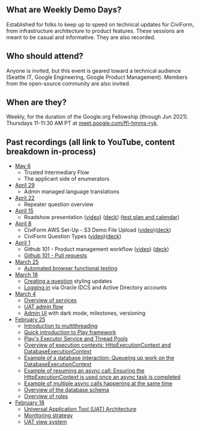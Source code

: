 ## What are Weekly Demo Days?

Established for folks to keep up to speed on technical updates for CiviForm, from infrastructure architecture to product features. These sessions are meant to be casual and informative.  They are also recorded.

## Who should attend?

Anyone is invited, but this event is geared toward a technical audience (Seattle IT, Google Engineering, Google Product Management). Members from the open-source community are also invited.

## When are they?

Weekly, for the duration of the Google.org Fellowship (through Jun 2021).  Thursdays 11-11:30 AM PT at [meet.google.com/ffi-hmms-ryk](https://meet.google.com/ffi-hmms-ryk).

## Past recordings (all link to YouTube, content breakdown in-process)
* [May 6](https://youtu.be/T8o-IbEKevo)
    - Trusted Intermediary Flow
    - The applicant side of enumerators
* [April 29](https://youtu.be/-0A1KTU3G28)
    - Admin managed language translations 
* [April 22](https://youtu.be/ZtPshNbw--Q)
    - Repeater question overview
* [April 15](https://youtu.be/f-zrLrBjT9E)
    - Roadshow presentation ([video](https://youtu.be/f-zrLrBjT9E?t=88)) ([deck](https://drive.google.com/file/d/1aOXA2MrnkiIUiGiwZ6QFcmciKMScJcJP/view?usp=sharing)) ([test plan and calendar](https://docs.google.com/document/d/10tboNC3OI9ArC3l-GW-7cninoyeVHRTZqFcA6iyjQbs/edit?resourcekey=0-GrHFt4VvyTMozY-jOMm-Fw#heading=h.fn4t1o4h81r8))
* [April 8](https://youtu.be/6thdtKcsszw)
    - CiviForm AWS Set-Up - S3 Demo File Upload ([video](https://youtu.be/6thdtKcsszw?t=20))([deck](https://teams.microsoft.com/l/file/6B6D820E-9646-43E6-9D29-BA3E6DCE6F4D?tenantId=78e61e45-6beb-4009-8f99-359d8b54f41b&fileType=pptx&objectUrl=https%3A%2F%2Fseattlegov.sharepoint.com%2Fsites%2FIAC-EXT%2FAP%2FShared%20Documents%2FProject%203-%20Google.org%2FProject%20docs%2FEngineering%2FFile%20Upload%20demo.pptx&baseUrl=https%3A%2F%2Fseattlegov.sharepoint.com%2Fsites%2FIAC-EXT%2FAP&serviceName=customspo&threadId=19:23610255e0b841ac8464c1ad04dc7639@thread.tacv2&groupId=5d99ac0b-6a39-41a6-998e-770e4e439e66))
    - CiviForm Question Types ([video](https://youtu.be/6thdtKcsszw?t=530))([deck](https://docs.google.com/presentation/d/1eSGjcwNQsmf6r9W1zfy8w5j3b4ppzEaGXHdK8ca-vY4/edit?resourcekey=0-nYEabceCxNrL71hHEvza0Q#slide=id.p))
* [April 1](https://youtu.be/ooutDHPRjFI)
    - Github 101 - Product management workflow ([video](https://youtu.be/ooutDHPRjFI&t=26)) ([deck](https://docs.google.com/presentation/d/1MkRQ65lf8HChpipiMqMR3Tl8euW6byZQP0QIh5Jqakg/edit?resourcekey=0-y-EmLEeTXeLlRa9bvJD0HA#slide=id.p))
    - [Github 101 - Pull requests](https://youtu.be/ooutDHPRjFI&t=866)
* [March 25](https://youtu.be/JDVjjoLKCyg)
    - [Automated browser functional testing](https://youtu.be/JDVjjoLKCyg)
* [March 18](https://youtu.be/fXZj_0S6onI)
    - [Creating a question](https://www.youtube.com/watch?v=fXZj_0S6onI&t=244) styling updates
    - [Logging in](https://www.youtube.com/watch?v=fXZj_0S6onI&t=290s) via Oracle IDCS and Active Directory accounts
* [March 4](https://youtu.be/MKY5JfVsJRg)
    - [Overview of services](https://www.youtube.com/watch?v=MKY5JfVsJRg&t=128s)
    - [UAT admin flow](https://www.youtube.com/watch?v=MKY5JfVsJRg&t=744s)
    - [Admin UI](https://www.youtube.com/watch?v=MKY5JfVsJRg&t=1360s) with dark mode, milestones, versioning
* [February 25](https://youtu.be/c7IXc4I94Zc)
    - [Introduction to multithreading](https://youtu.be/c7IXc4I94Zc?t=187)
    - [Quick introduction to Play framework](https://youtu.be/c7IXc4I94Zc?t=284)
    - [Play's Executor Service and Thread Pools](https://youtu.be/c7IXc4I94Zc?t=317)
    - [Overview of execution contexts: HttpExecutionContext and DatabaseExecutionContext](https://youtu.be/c7IXc4I94Zc?t=445)
    - [Example of a database interaction: Queueing up work on the DatabaseExecutionContext](https://youtu.be/c7IXc4I94Zc?t=534)
    - [Example of resuming an async call: Ensuring the HttpExecutionContext is used once an async task is completed](https://youtu.be/c7IXc4I94Zc?t=653)
    - [Example of multiple async calls happening at the same time](https://youtu.be/c7IXc4I94Zc?t=733)
    - [Overview of the database schema](https://youtu.be/c7IXc4I94Zc?t=925)
    - [Overview of roles](https://youtu.be/c7IXc4I94Zc?t=1100)
* [February 18](https://youtu.be/s8ls93Omx4w)
    - [Universal Application Tool (UAT) Architecture](https://youtu.be/s8ls93Omx4w?t=516)
    - [Monitoring strategy](https://youtu.be/s8ls93Omx4w?t=807)
    - [UAT view system](https://youtu.be/s8ls93Omx4w?t=1103)



